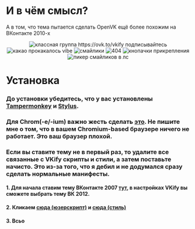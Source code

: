 # И в чём смысл?
А в том, что тема пытается сделать OpenVK ещё более похожим на ВКонтакте 2010-х
<p align="center">
  <img src="https://github.com/user-attachments/assets/b1ff5ee3-8075-48d0-8cc7-d15c7512b3b9" alt="классная группа https://ovk.to/vkify подписывайтесь" />
  <img src="https://github.com/user-attachments/assets/b98fa5a7-6e9d-4a31-89d3-8a84112a909e" alt="какао прокакалось vibe" />
  <img src="https://github.com/user-attachments/assets/10514054-325a-450f-868d-365455bd02de" alt="смайлики" />
  <img src="https://github.com/user-attachments/assets/eb6129f9-3eca-48d7-b76e-f56c1d7e741d" alt="404" />
  <img src="https://github.com/user-attachments/assets/51f14a67-5ace-4ce1-b958-d3ad764b5f45" alt="кнопачки прикрепления" />
  <img src="https://github.com/user-attachments/assets/1f1955fe-37f1-4579-b14f-d2ff65d78d9e" alt="пикер смайликов в лс" />
</p>

# Установка
### До установки убедитесь, что у вас установлены [Tampermonkey](https://www.tampermonkey.net/) и [Stylus](https://add0n.com/stylus.html).


### Для Chrom(-e/-ium) важно жесть сделать [это](https://www.tampermonkey.net/faq.php#Q209). Не пишите мне о том, что в вашем Chromium-based браузере ничего не работает. Это ваш браузер плохой.


### Если вы ставите тему не в первый раз, то удалите все связанные с VKify скрипты и стили, а затем поставьте начисто. Это из-за того, что я дебил и не додумался сразу сделать нормальные манифесты.


#### 1. Для начала ставим тему ВКонтакте 2007 [тут](https://ovk.to/settings?act=interface), в настройках VKify вы сможете выбрать тему ВК 2012.
#### 2. Кликаем [сюда (юзерскрипт)](https://raw.githubusercontent.com/koke228666/VKify/refs/heads/main/vkify.user.js) и [сюда (стиль)](https://raw.githubusercontent.com/koke228666/VKify/refs/heads/main/vkify.user.css)
#### 3. Всьо
